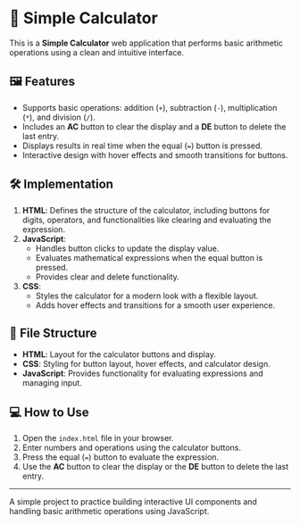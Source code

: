 # 🧮 Simple Calculator

This is a **Simple Calculator** web application that performs basic arithmetic operations using a clean and intuitive interface.

## 🖼️ Features
- Supports basic operations: addition (`+`), subtraction (`-`), multiplication (`*`), and division (`/`).
- Includes an **AC** button to clear the display and a **DE** button to delete the last entry.
- Displays results in real time when the equal (`=`) button is pressed.
- Interactive design with hover effects and smooth transitions for buttons.

## 🛠️ Implementation
1. **HTML**: Defines the structure of the calculator, including buttons for digits, operators, and functionalities like clearing and evaluating the expression.
2. **JavaScript**: 
   - Handles button clicks to update the display value.
   - Evaluates mathematical expressions when the equal button is pressed.
   - Provides clear and delete functionality.
3. **CSS**: 
   - Styles the calculator for a modern look with a flexible layout.
   - Adds hover effects and transitions for a smooth user experience.

## 📂 File Structure
- **HTML**: Layout for the calculator buttons and display.
- **CSS**: Styling for button layout, hover effects, and calculator design.
- **JavaScript**: Provides functionality for evaluating expressions and managing input.

## 💻 How to Use
1. Open the `index.html` file in your browser.
2. Enter numbers and operations using the calculator buttons.
3. Press the equal (`=`) button to evaluate the expression.
4. Use the **AC** button to clear the display or the **DE** button to delete the last entry.

---

A simple project to practice building interactive UI components and handling basic arithmetic operations using JavaScript.
